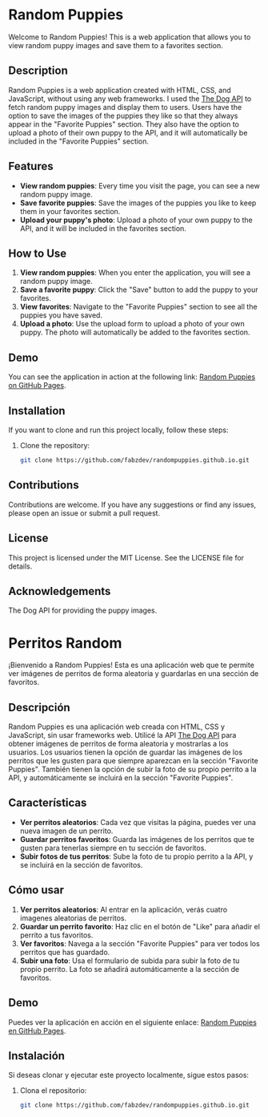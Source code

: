 # Random Puppies

Welcome to Random Puppies! This is a web application that allows you to view random puppy images and save them to a favorites section.

## Description

Random Puppies is a web application created with HTML, CSS, and JavaScript, without using any web frameworks. I used the [The Dog API](https://api.thedogapi.com/v1) to fetch random puppy images and display them to users. Users have the option to save the images of the puppies they like so that they always appear in the "Favorite Puppies" section. They also have the option to upload a photo of their own puppy to the API, and it will automatically be included in the "Favorite Puppies" section.

## Features

- **View random puppies**: Every time you visit the page, you can see a new random puppy image.
- **Save favorite puppies**: Save the images of the puppies you like to keep them in your favorites section.
- **Upload your puppy's photo**: Upload a photo of your own puppy to the API, and it will be included in the favorites section.

## How to Use

1. **View random puppies**: When you enter the application, you will see a random puppy image.
2. **Save a favorite puppy**: Click the "Save" button to add the puppy to your favorites.
3. **View favorites**: Navigate to the "Favorite Puppies" section to see all the puppies you have saved.
4. **Upload a photo**: Use the upload form to upload a photo of your own puppy. The photo will automatically be added to the favorites section.

## Demo

You can see the application in action at the following link: [Random Puppies on GitHub Pages](https://fabzdev.github.io/randompuppies.github.io/).

## Installation

If you want to clone and run this project locally, follow these steps:

1. Clone the repository:
   ```bash
   git clone https://github.com/fabzdev/randompuppies.github.io.git


## Contributions
Contributions are welcome. If you have any suggestions or find any issues, please open an issue or submit a pull request.

## License
This project is licensed under the MIT License. See the LICENSE file for details.

## Acknowledgements
The Dog API for providing the puppy images.  







# Perritos Random

¡Bienvenido a Random Puppies! Esta es una aplicación web que te permite ver imágenes de perritos de forma aleatoria y guardarlas en una sección de favoritos.

## Descripción

Random Puppies es una aplicación web creada con HTML, CSS y JavaScript, sin usar frameworks web. Utilicé la API [The Dog API](https://api.thedogapi.com/v1) para obtener imágenes de perritos de forma aleatoria y mostrarlas a los usuarios. Los usuarios tienen la opción de guardar las imágenes de los perritos que les gusten para que siempre aparezcan en la sección "Favorite Puppies". También tienen la opción de subir la foto de su propio perrito a la API, y automáticamente se incluirá en la sección "Favorite Puppies".

## Características

- **Ver perritos aleatorios**: Cada vez que visitas la página, puedes ver una nueva imagen de un perrito.
- **Guardar perritos favoritos**: Guarda las imágenes de los perritos que te gusten para tenerlas siempre en tu sección de favoritos.
- **Subir fotos de tus perritos**: Sube la foto de tu propio perrito a la API, y se incluirá en la sección de favoritos.

## Cómo usar

1. **Ver perritos aleatorios**: Al entrar en la aplicación, verás cuatro imagenes aleatorias de perritos.
2. **Guardar un perrito favorito**: Haz clic en el botón de "Like" para añadir el perrito a tus favoritos.
3. **Ver favoritos**: Navega a la sección "Favorite Puppies" para ver todos los perritos que has guardado.
4. **Subir una foto**: Usa el formulario de subida para subir la foto de tu propio perrito. La foto se añadirá automáticamente a la sección de favoritos.

## Demo

Puedes ver la aplicación en acción en el siguiente enlace: [Random Puppies en GitHub Pages](https://fabzdev.github.io/randompuppies.github.io/).

## Instalación

Si deseas clonar y ejecutar este proyecto localmente, sigue estos pasos:

1. Clona el repositorio:
   ```bash
   git clone https://github.com/fabzdev/randompuppies.github.io.git
